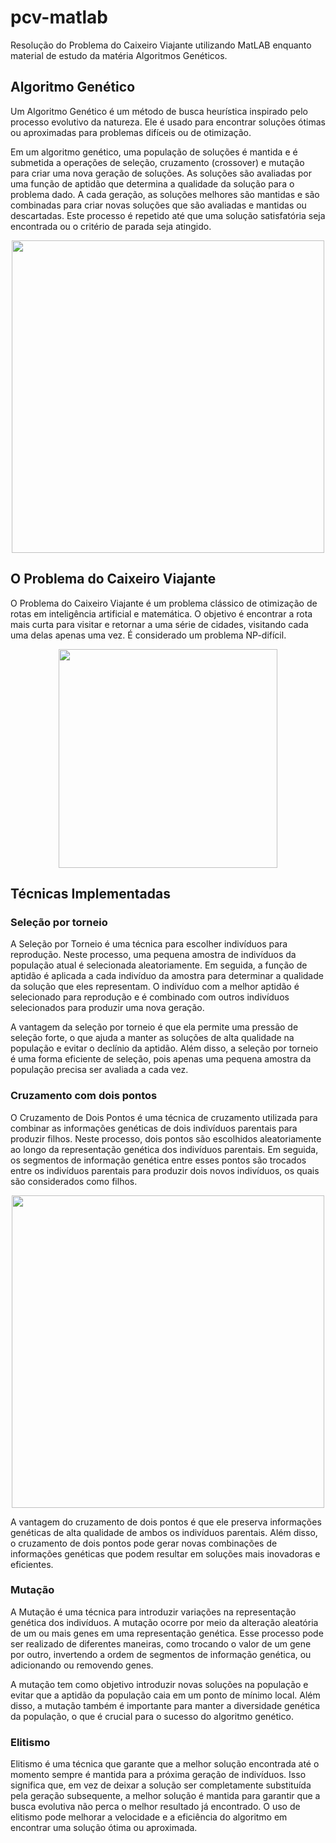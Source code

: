 # pcv-matlab
Resolução do Problema do Caixeiro Viajante utilizando MatLAB enquanto material de estudo da matéria Algoritmos Genéticos.

## Algoritmo Genético
Um Algoritmo Genético é um método de busca heurística inspirado pelo processo evolutivo da natureza. Ele é usado para encontrar soluções ótimas ou aproximadas para problemas difíceis ou de otimização.

Em um algoritmo genético, uma população de soluções é mantida e é submetida a operações de seleção, cruzamento (crossover) e mutação para criar uma nova geração de soluções. As soluções são avaliadas por uma função de aptidão que determina a qualidade da solução para o problema dado. A cada geração, as soluções melhores são mantidas e são combinadas para criar novas soluções que são avaliadas e mantidas ou descartadas. Este processo é repetido até que uma solução satisfatória seja encontrada ou o critério de parada seja atingido.

<div align="center">
<img src="http://computacaointeligente.com.br/assets/img/posts/GA/fluxograma.png" width="500px"/>
</div>

## O Problema do Caixeiro Viajante
O Problema do Caixeiro Viajante é um problema clássico de otimização de rotas em inteligência artificial e matemática. O objetivo é encontrar a rota mais curta para visitar e retornar a uma série de cidades, visitando cada uma delas apenas uma vez. É considerado um problema NP-difícil.

<div align="center">
<img src="https://otimizacaonapratica.files.wordpress.com/2015/11/pcv-soluc3a7c3a3o.png" width="350px"/>
</div>

## Técnicas Implementadas

### Seleção por torneio
A Seleção por Torneio é uma técnica para escolher indivíduos para reprodução. Neste processo, uma pequena amostra de indivíduos da população atual é selecionada aleatoriamente. Em seguida, a função de aptidão é aplicada a cada indivíduo da amostra para determinar a qualidade da solução que eles representam. O indivíduo com a melhor aptidão é selecionado para reprodução e é combinado com outros indivíduos selecionados para produzir uma nova geração.

A vantagem da seleção por torneio é que ela permite uma pressão de seleção forte, o que ajuda a manter as soluções de alta qualidade na população e evitar o declínio da aptidão. Além disso, a seleção por torneio é uma forma eficiente de seleção, pois apenas uma pequena amostra da população precisa ser avaliada a cada vez.

### Cruzamento com dois pontos
O Cruzamento de Dois Pontos é uma técnica de cruzamento utilizada para combinar as informações genéticas de dois indivíduos parentais para produzir filhos. Neste processo, dois pontos são escolhidos aleatoriamente ao longo da representação genética dos indivíduos parentais. Em seguida, os segmentos de informação genética entre esses pontos são trocados entre os indivíduos parentais para produzir dois novos indivíduos, os quais são considerados como filhos.

<div align="center">
<img src="https://bioinfo.com.br/wp-content/uploads/2021/04/word-image-2.png" width="500px"/>
</div>

A vantagem do cruzamento de dois pontos é que ele preserva informações genéticas de alta qualidade de ambos os indivíduos parentais. Além disso, o cruzamento de dois pontos pode gerar novas combinações de informações genéticas que podem resultar em soluções mais inovadoras e eficientes.

### Mutação 
A Mutação é uma técnica para introduzir variações na representação genética dos indivíduos. A mutação ocorre por meio da alteração aleatória de um ou mais genes em uma representação genética. Esse processo pode ser realizado de diferentes maneiras, como trocando o valor de um gene por outro, invertendo a ordem de segmentos de informação genética, ou adicionando ou removendo genes.

A mutação tem como objetivo introduzir novas soluções na população e evitar que a aptidão da população caia em um ponto de mínimo local. Além disso, a mutação também é importante para manter a diversidade genética da população, o que é crucial para o sucesso do algoritmo genético.

### Elitismo 
Elitismo é uma técnica que garante que a melhor solução encontrada até o momento sempre é mantida para a próxima geração de indivíduos. Isso significa que, em vez de deixar a solução ser completamente substituída pela geração subsequente, a melhor solução é mantida para garantir que a busca evolutiva não perca o melhor resultado já encontrado. O uso de elitismo pode melhorar a velocidade e a eficiência do algoritmo em encontrar uma solução ótima ou aproximada.
